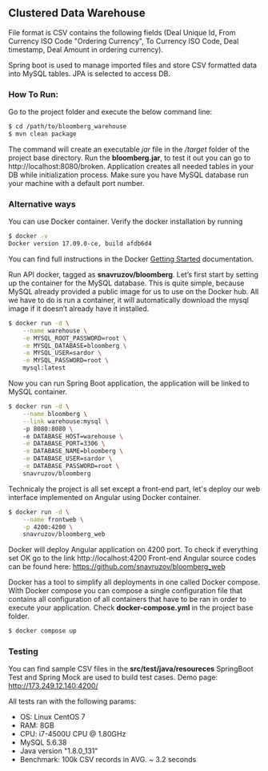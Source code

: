## Clustered Data Warehouse

File format is CSV contains the following fields (Deal Unique Id, From Currency ISO Code "Ordering Currency", To Currency ISO Code, Deal timestamp, Deal Amount in ordering currency).

Spring boot is used to manage imported files and store CSV formatted data into MySQL tables. JPA is selected to access DB.

### How To Run:
Go to the project folder and execute the below command line: 
```sh
$ cd /path/to/bloomberg_warehouse
$ mvn clean package
```
The command will create an executable *jar* file in the */target* folder of the project base directory.
Run the **bloomberg.jar**, to test it out you can go to http://localhost:8080/broken.
Application creates all needed tables in your DB while initialization process. Make sure you have MySQL database run your machine with a default port number.

### Alternative ways
You can use Docker container. 
Verify the docker installation by running
```sh
$ docker -v
Docker version 17.09.0-ce, build afdb6d4
```
You can find full instructions in the Docker [Getting Started](https://docs.docker.com/get-started/#a-brief-explanation-of-containers) documentation.

Run API docker, tagged as **snavruzov/bloomberg**.
Let’s first start by setting up the container for the MySQL database. This is quite simple, because MySQL already provided a public image for us to use on the Docker hub.
All we have to do is run a container, it will automatically download the mysql image if it doesn’t already have it installed.
```sh
$ docker run -d \
    --name warehouse \
    -e MYSQL_ROOT_PASSWORD=root \
    -e MYSQL_DATABASE=bloomberg \
    -e MYSQL_USER=sardor \
    -e MYSQL_PASSWORD=root \
    mysql:latest
```
Now you can run Spring Boot application, the application will be linked to MySQL container.
```sh
$ docker run -d \
    --name bloomberg \
    --link warehouse:mysql \ 
    -p 8080:8080 \ 
    -e DATABASE_HOST=warehouse \
    -e DATABASE_PORT=3306 \
    -e DATABASE_NAME=bloomberg \
    -e DATABASE_USER=sardor \
    -e DATABASE_PASSWORD=root \
    snavruzov/bloomberg
```
Technicaly the project is all set except a front-end part, let's deploy our web interface implemented on Angular using Docker container.

```sh
$ docker run -d \
    --name frontweb \
    -p 4200:4200 \ 
    snavruzov/bloomberg_web
```
Docker will deploy Angular application on 4200 port. To check if everything set OK go to the link http://localhost:4200
Front-end Angular source codes can be found here: https://github.com/snavruzov/bloomberg_web

Docker has a tool to simplify all deployments in one called Docker compose. With Docker compose you can compose a single configuration file that contains all configuration of all containers that have to be ran in order to execute your application.
Check **docker-compose.yml** in the project base folder.

```sh
$ docker compose up
```

### Testing
You can find sample CSV files in the **src/test/java/resoureces**
SpringBoot Test and Spring Mock are used to build test cases. 
Demo page: http://173.249.12.140:4200/

All tests ran with the following params:
 - OS: Linux CentOS 7
 - RAM: 8GB
 - CPU: i7-4500U CPU @ 1.80GHz
 - MySQL 5.6.38
 - Java version "1.8.0_131"
 - Benchmark: 100k CSV records in AVG. ~ 3.2 seconds
 
